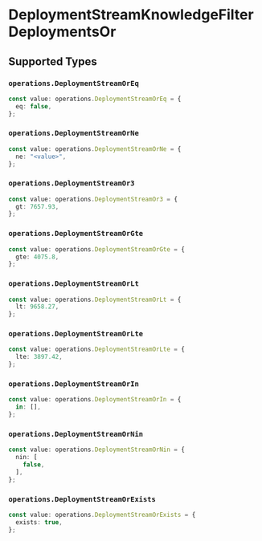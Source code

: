 # DeploymentStreamKnowledgeFilterDeploymentsOr


## Supported Types

### `operations.DeploymentStreamOrEq`

```typescript
const value: operations.DeploymentStreamOrEq = {
  eq: false,
};
```

### `operations.DeploymentStreamOrNe`

```typescript
const value: operations.DeploymentStreamOrNe = {
  ne: "<value>",
};
```

### `operations.DeploymentStreamOr3`

```typescript
const value: operations.DeploymentStreamOr3 = {
  gt: 7657.93,
};
```

### `operations.DeploymentStreamOrGte`

```typescript
const value: operations.DeploymentStreamOrGte = {
  gte: 4075.8,
};
```

### `operations.DeploymentStreamOrLt`

```typescript
const value: operations.DeploymentStreamOrLt = {
  lt: 9658.27,
};
```

### `operations.DeploymentStreamOrLte`

```typescript
const value: operations.DeploymentStreamOrLte = {
  lte: 3897.42,
};
```

### `operations.DeploymentStreamOrIn`

```typescript
const value: operations.DeploymentStreamOrIn = {
  in: [],
};
```

### `operations.DeploymentStreamOrNin`

```typescript
const value: operations.DeploymentStreamOrNin = {
  nin: [
    false,
  ],
};
```

### `operations.DeploymentStreamOrExists`

```typescript
const value: operations.DeploymentStreamOrExists = {
  exists: true,
};
```

